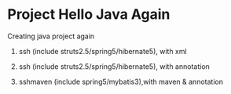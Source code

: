 #  Project Hello Java Again
Creating java project again

1. ssh (include struts2.5/spring5/hibernate5), with xml

2. ssh (include struts2.5/spring5/hibernate5), with annotation

3. sshmaven (include spring5/mybatis3),with maven & annotation
